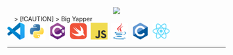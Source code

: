 <div id="header" align="center">
  <img src="https://media.giphy.com/media/4Y9pOQ3QsEgvCzbIWi/giphy.gif" width="200"/>
</div>
&nbsp;
&nbsp;
> [!CAUTION]
> Big Yapper
<div>
  <img src="https://github.com/devicons/devicon/blob/master/icons/vscode/vscode-original.svg" alt="VSCODE" width="40" height="40"/>&nbsp;
  <img src="https://github.com/devicons/devicon/blob/master/icons/python/python-original.svg" alt="Python" width="40" height="40"/>&nbsp;
  <img src="https://github.com/devicons/devicon/blob/master/icons/csharp/csharp-original.svg" alt="C#" width="40" height="40"/>&nbsp;
  <img src="https://github.com/devicons/devicon/blob/master/icons/swift/swift-original.svg" alt="Swift" width="40" height="40"/>&nbsp;
  <img src="https://github.com/devicons/devicon/blob/master/icons/javascript/javascript-original.svg" alt="Javascript" width="40" height="40"/>&nbsp;
  <img src="https://github.com/devicons/devicon/blob/master/icons/java/java-original.svg" alt="Java" width="40" height="40"/>&nbsp;
  <img src="https://github.com/devicons/devicon/blob/master/icons/c/c-original.svg" alt="C" width="40" height="40"/>&nbsp;
  <img src="https://github.com/devicons/devicon/blob/master/icons/react/react-original.svg" alt="React" width="40" height="40"/>&nbsp;

</div>

---














